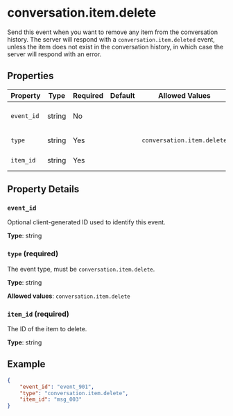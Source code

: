 # conversation.item.delete

Send this event when you want to remove any item from the conversation 
history. The server will respond with a `conversation.item.deleted` event, 
unless the item does not exist in the conversation history, in which case the 
server will respond with an error.


## Properties

| Property | Type | Required | Default | Allowed Values | Description |
| -------- | ---- | -------- | ------- | -------------- | ----------- |
| `event_id` | string | No |  |  | Optional client-generated ID used to identify this event. |
| `type` | string | Yes |  | `conversation.item.delete` | The event type, must be `conversation.item.delete`. |
| `item_id` | string | Yes |  |  | The ID of the item to delete. |

## Property Details

### `event_id`

Optional client-generated ID used to identify this event.

**Type**: string

### `type` (required)

The event type, must be `conversation.item.delete`.

**Type**: string

**Allowed values**: `conversation.item.delete`

### `item_id` (required)

The ID of the item to delete.

**Type**: string

## Example

```json
{
    "event_id": "event_901",
    "type": "conversation.item.delete",
    "item_id": "msg_003"
}

```

